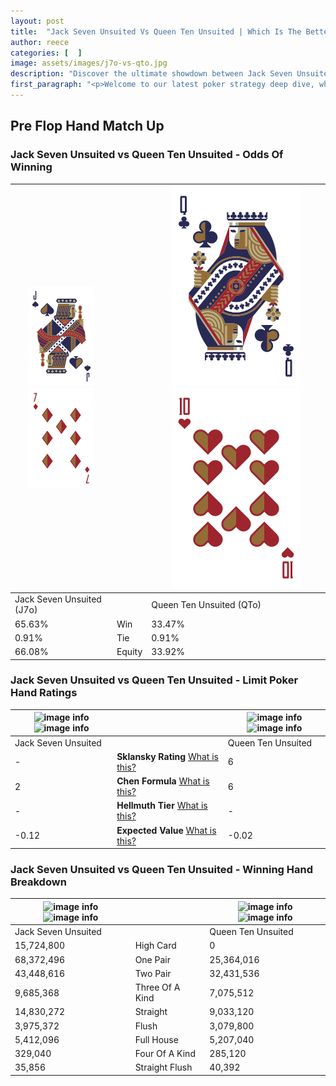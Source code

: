 ```yaml
---
layout: post
title:  "Jack Seven Unsuited Vs Queen Ten Unsuited | Which Is The Better Hand In Poker? A Complete Guide"
author: reece
categories: [  ]
image: assets/images/j7o-vs-qto.jpg
description: "Discover the ultimate showdown between Jack Seven Unsuited and Queen Ten Unsuited in poker! Uncover the odds, strategies, and scenarios where one hand triumphs over the other. Get ready to up your poker game with this thrilling analysis."
first_paragraph: "<p>Welcome to our latest poker strategy deep dive, where we're pitting two distinct hands against each other in a high-stakes showdown: Jack Seven Unsuited vs Queen Ten Unsuited.</p><p>In the dynamic world of poker, every decision counts, and knowing which hand holds the upper hand is key to your success at the table.</p><p>In this article, we'll dissect these two hands, explore the scenarios where one dominates the other, and equip you with the knowledge to make strategic choices that can tip the odds in your favor.</p><p>Get ready to unravel the intriguing dynamics of these poker hands and elevate your game to new heights.</p>"
---
```




[comment]: # (sp0)

## Pre Flop Hand Match Up

<div class="table hand-ratings" markdown="1"> 



### Jack Seven Unsuited vs Queen Ten Unsuited - Odds Of Winning


    
| ![image info](assets/images/hand1/J.png) ![image info](assets/images/hand1/7o.png) |  | ![image info](assets/images/hand2/Q.png) ![image info](assets/images/hand2/to.png) |
| -------- | -------- | -------- |
| Jack Seven Unsuited (J7o) |  | Queen Ten Unsuited (QTo) |
| 65.63% | Win | 33.47% |
| 0.91% | Tie | 0.91% |
| 66.08% | Equity | 33.92% |




[comment]: # (sp1)



### Jack Seven Unsuited vs Queen Ten Unsuited - Limit Poker Hand Ratings


    
| ![image info](https://www.riverpairs.com/assets/images/hand1/J.png) ![image info](https://www.riverpairs.com/assets/images/hand1/7o.png) |  | ![image info](https://www.riverpairs.com/assets/images/hand2/Q.png) ![image info](https://www.riverpairs.com/assets/images/hand2/to.png) |
| -------- | -------- | -------- |
| Jack Seven Unsuited |  | Queen Ten Unsuited |
| - | **Sklansky Rating** [What is this?](/sklansky-rating-explained) | 6 |
| 2 | **Chen Formula** [What is this?](/chen-formula-explained) | 6 |
| - | **Hellmuth Tier** [What is this?](/Hellmuth-tier-explained) | - |
| -0.12 | **Expected Value** [What is this?](/expected-value-explained) | -0.02 |




[comment]: # (sp2)



### Jack Seven Unsuited vs Queen Ten Unsuited - Winning Hand Breakdown


    
| ![image info](https://www.riverpairs.com/assets/images/hand1/J.png) ![image info](https://www.riverpairs.com/assets/images/hand1/7o.png) |  | ![image info](https://www.riverpairs.com/assets/images/hand2/Q.png) ![image info](https://www.riverpairs.com/assets/images/hand2/to.png) |
| -------- | -------- | -------- |
| Jack Seven Unsuited |  | Queen Ten Unsuited |
| 15,724,800 | High Card | 0 |
| 68,372,496 | One Pair | 25,364,016 |
| 43,448,616 | Two Pair | 32,431,536 |
| 9,685,368 | Three Of A Kind | 7,075,512 |
| 14,830,272 | Straight | 9,033,120 |
| 3,975,372 | Flush | 3,079,800 |
| 5,412,096 | Full House | 5,207,040 |
| 329,040 | Four Of A Kind | 285,120 |
| 35,856 | Straight Flush | 40,392 |




[comment]: # (sp3)



</div>

[comment]: # (sp4)



[comment]: # (sp5)

